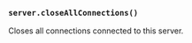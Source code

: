 ### `server.closeAllConnections()`

<!-- YAML
added: v18.2.0
-->

Closes all connections connected to this server.

